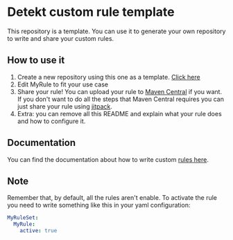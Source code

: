 # Detekt custom rule template

This repository is a template. You can use it to generate your own repository to write and share your custom rules.

## How to use it

1. Create a new repository using this one as a template. [Click here][create_template]
2. Edit MyRule to fit your use case
3. Share your rule! You can upload your rule to [Maven Central][maven_central] if you want. If you don't want to do
   all the steps that Maven Central requires you can just share your rule using [jitpack][jitpack].
4. Extra: you can remove all this README and explain what your rule does and how to configure it.

## Documentation

You can find the documentation about how to write custom [rules here][custom_rule_documentation].

## Note

Remember that, by default, all the rules aren't enable. To activate the rule you need to write something like this in your
yaml configuration:

```yaml
MyRuleSet:
  MyRule:
    active: true
```


  [create_template]: https://github.com/detekt/detekt-custom-rule-template/generate
  [maven_central]: https://search.maven.org/
  [custom_rule_documentation]: https://detekt.github.io/detekt/extensions.html
  [jitpack]: https://jitpack.io/
